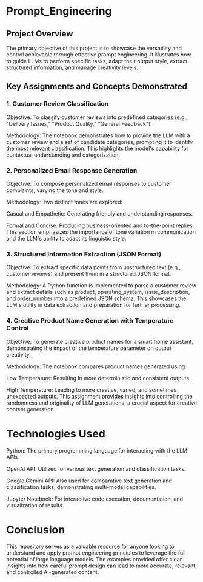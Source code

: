 # Prompt_Engineering

## Project Overview
The primary objective of this project is to showcase the versatility and control achievable through effective prompt engineering. It illustrates how to guide LLMs to perform specific tasks, adapt their output style, extract structured information, and manage creativity levels.

## Key Assignments and Concepts Demonstrated

### 1. Customer Review Classification
Objective: To classify customer reviews into predefined categories (e.g., "Delivery Issues," "Product Quality," "General Feedback").

Methodology: The notebook demonstrates how to provide the LLM with a customer review and a set of candidate categories, prompting it to identify the most relevant classification. This highlights the model's capability for contextual understanding and categorization.

### 2. Personalized Email Response Generation
Objective: To compose personalized email responses to customer complaints, varying the tone and style.

Methodology: Two distinct tones are explored:

Casual and Empathetic: Generating friendly and understanding responses.

Formal and Concise: Producing business-oriented and to-the-point replies.
This section emphasizes the importance of tone variation in communication and the LLM's ability to adapt its linguistic style.

### 3. Structured Information Extraction (JSON Format)
Objective: To extract specific data points from unstructured text (e.g., customer reviews) and present them in a structured JSON format.

Methodology: A Python function is implemented to parse a customer review and extract details such as product, operating_system, issue_description, and order_number into a predefined JSON schema. This showcases the LLM's utility in data extraction and preparation for further processing.

### 4. Creative Product Name Generation with Temperature Control
Objective: To generate creative product names for a smart home assistant, demonstrating the impact of the temperature parameter on output creativity.

Methodology: The notebook compares product names generated using:

Low Temperature: Resulting in more deterministic and consistent outputs.

High Temperature: Leading to more creative, varied, and sometimes unexpected outputs.
This assignment provides insights into controlling the randomness and originality of LLM generations, a crucial aspect for creative content generation.

# Technologies Used
Python: The primary programming language for interacting with the LLM APIs.

OpenAI API: Utilized for various text generation and classification tasks.

Google Gemini API: Also used for comparative text generation and classification tasks, demonstrating multi-model capabilities.

Jupyter Notebook: For interactive code execution, documentation, and visualization of results.


# Conclusion
This repository serves as a valuable resource for anyone looking to understand and apply prompt engineering principles to leverage the full potential of large language models. The examples provided offer clear insights into how careful prompt design can lead to more accurate, relevant, and controlled AI-generated content.
